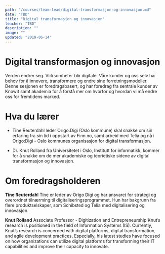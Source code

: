 ```yaml
---
path: "/courses/team-lead/digital-transformasjon-og-innovasjon.md"
date: "TBD"
title: "Digital transformasjon og innovasjon"
teacher: "TBD"
description: ""
image: ""
updated: "2019-06-14"
---
```


# Digital transformasjon og innovasjon
Verden endrer seg. Virksomheter blir digitale. Våre kunder og oss selv har behov for å innovere, transformere og endre sine forretningsmodeller. Denne sesjonen er foredragsbasert, og har foredrag fra sentrale kunder av Knowit samt akademia for å forstå mer om hvorfor og hvordan vi må endre oss for fremtidens marked.

# Hva du lærer
* Tine Reuterdahl leder Origo:Digi (Oslo kommune) skal snakke om sin erfaring fra sin tid i oppstart av Finn.no, samt arbeid med Telia og nå i Origo:Digi - Oslo kommunes organisasjon for digital transformasjon.

* Dr. Knut Rolland fra Universitetet i Oslo, Institutt for informatikk, kommer for å snakke om de mer akademiske og teorietiske sidene av digital transformasjon og innovasjon.

# Om foredragsholderen
**Tine Reuterdahl**
Tine er leder av Origo Digi og har ansvaret for strategi og overordnet tilnærming til digitaliseringsprogrammet. Hun har bakgrunn fra flere produktselskaper, som Schibsted og Telia med digitalisering og innovasjon.

**Knut Rolland**
Associate Professor - Digitization and Entrepreneurship
Knut’s research is positioned in the field of Information Systems (IS). Currently, Knut’s research is concerned with digital platforms, digital transformation, and agile development practices. Especially, his latest studies have focused on how organizations can utilize digital platforms for transforming their IT capabilities and improve their capacity to innovate.
